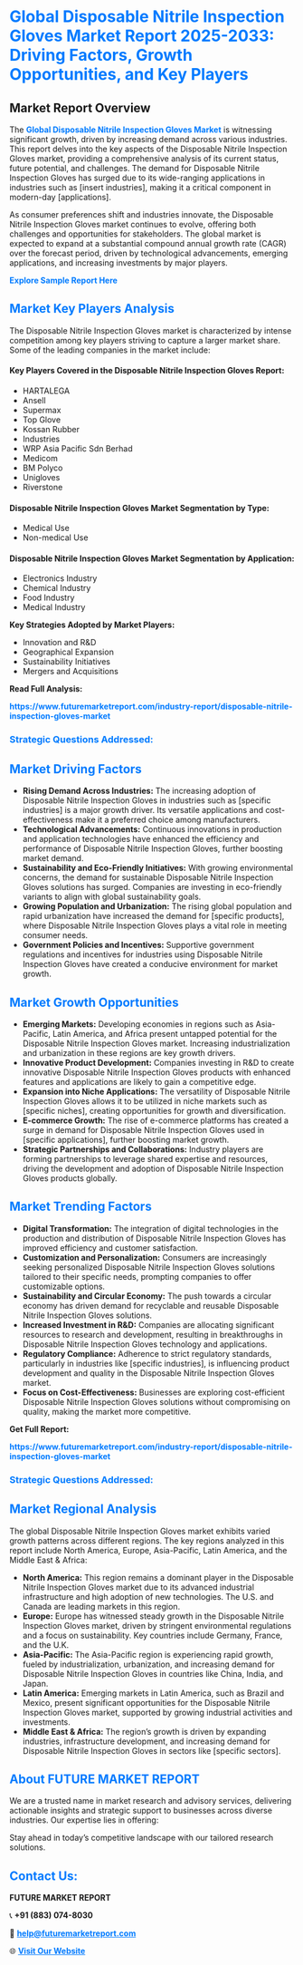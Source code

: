 <h1 style="color: #007BFF;">Global Disposable Nitrile Inspection Gloves Market Report 2025-2033: Driving Factors, Growth Opportunities, and Key Players</h1>

<section id="overview">
<h2>Market Report Overview</h2>
<p>The <a href="https://www.futuremarketreport.com/industry-report/disposable-nitrile-inspection-gloves-market" style="color: #007BFF; text-decoration: none;"><strong>Global Disposable Nitrile Inspection Gloves Market</strong></a> is witnessing significant growth, driven by increasing demand across various industries. This report delves into the key aspects of the Disposable Nitrile Inspection Gloves market, providing a comprehensive analysis of its current status, future potential, and challenges. The demand for Disposable Nitrile Inspection Gloves has surged due to its wide-ranging applications in industries such as [insert industries], making it a critical component in modern-day [applications].</p>
<p>As consumer preferences shift and industries innovate, the Disposable Nitrile Inspection Gloves market continues to evolve, offering both challenges and opportunities for stakeholders. The global market is expected to expand at a substantial compound annual growth rate (CAGR) over the forecast period, driven by technological advancements, emerging applications, and increasing investments by major players.</p>
</section>

<section id="overview">
<p><a href="https://www.futuremarketreport.com/request-sample/reportId=60929" style="color: #007BFF; text-decoration: none;"><strong>Explore Sample Report Here</strong></a></p>
</section>

<section id="key-players">
<h2 style="color: #007BFF;">Market Key Players Analysis</h2>
<p>The Disposable Nitrile Inspection Gloves market is characterized by intense competition among key players striving to capture a larger market share. Some of the leading companies in the market include:</p>
<h4>Key Players Covered in the Disposable Nitrile Inspection Gloves Report:</h4>
<ul><li>HARTALEGA</li><li>Ansell</li><li>Supermax</li><li>Top Glove</li><li>Kossan Rubber</li><li>Industries</li><li>WRP Asia Pacific Sdn Berhad</li><li>Medicom</li><li>BM Polyco</li><li>Unigloves</li><li>Riverstone</li></ul>
<h4>Disposable Nitrile Inspection Gloves Market Segmentation by Type:</h4>
<ul><li>Medical Use</li><li>Non-medical Use</li></ul>

<h4>Disposable Nitrile Inspection Gloves Market Segmentation by Application:</h4>
<ul><li>Electronics Industry</li><li>Chemical Industry</li><li>Food Industry</li><li>Medical Industry</li></ul>
<p><strong>Key Strategies Adopted by Market Players:</strong></p>
<ul>
<li>Innovation and R&D</li>
<li>Geographical Expansion</li>
<li>Sustainability Initiatives</li>
<li>Mergers and Acquisitions</li>
</ul>
</section>

<section>
<p><strong>Read Full Analysis: </strong></p><a href="https://www.futuremarketreport.com/industry-report/disposable-nitrile-inspection-gloves-market" style="color: #007BFF; text-decoration: none;"><strong>https://www.futuremarketreport.com/industry-report/disposable-nitrile-inspection-gloves-market</strong></a>
<h3 style="color: #007BFF;">Strategic Questions Addressed:</h3>
</section>

<section id="driving-factors">
<h2 style="color: #007BFF;">Market Driving Factors</h2>
<ul>
<li><strong>Rising Demand Across Industries:</strong> The increasing adoption of Disposable Nitrile Inspection Gloves in industries such as [specific industries] is a major growth driver. Its versatile applications and cost-effectiveness make it a preferred choice among manufacturers.</li>
<li><strong>Technological Advancements:</strong> Continuous innovations in production and application technologies have enhanced the efficiency and performance of Disposable Nitrile Inspection Gloves, further boosting market demand.</li>
<li><strong>Sustainability and Eco-Friendly Initiatives:</strong> With growing environmental concerns, the demand for sustainable Disposable Nitrile Inspection Gloves solutions has surged. Companies are investing in eco-friendly variants to align with global sustainability goals.</li>
<li><strong>Growing Population and Urbanization:</strong> The rising global population and rapid urbanization have increased the demand for [specific products], where Disposable Nitrile Inspection Gloves plays a vital role in meeting consumer needs.</li>
<li><strong>Government Policies and Incentives:</strong> Supportive government regulations and incentives for industries using Disposable Nitrile Inspection Gloves have created a conducive environment for market growth.</li>
</ul>
</section>

<section id="growth-opportunities">
<h2 style="color: #007BFF;">Market Growth Opportunities</h2>
<ul>
<li><strong>Emerging Markets:</strong> Developing economies in regions such as Asia-Pacific, Latin America, and Africa present untapped potential for the Disposable Nitrile Inspection Gloves market. Increasing industrialization and urbanization in these regions are key growth drivers.</li>
<li><strong>Innovative Product Development:</strong> Companies investing in R&D to create innovative Disposable Nitrile Inspection Gloves products with enhanced features and applications are likely to gain a competitive edge.</li>
<li><strong>Expansion into Niche Applications:</strong> The versatility of Disposable Nitrile Inspection Gloves allows it to be utilized in niche markets such as [specific niches], creating opportunities for growth and diversification.</li>
<li><strong>E-commerce Growth:</strong> The rise of e-commerce platforms has created a surge in demand for Disposable Nitrile Inspection Gloves used in [specific applications], further boosting market growth.</li>
<li><strong>Strategic Partnerships and Collaborations:</strong> Industry players are forming partnerships to leverage shared expertise and resources, driving the development and adoption of Disposable Nitrile Inspection Gloves products globally.</li>
</ul>
</section>

<section id="trending-factors">
<h2 style="color: #007BFF;">Market Trending Factors</h2>
<ul>
<li><strong>Digital Transformation:</strong> The integration of digital technologies in the production and distribution of Disposable Nitrile Inspection Gloves has improved efficiency and customer satisfaction.</li>
<li><strong>Customization and Personalization:</strong> Consumers are increasingly seeking personalized Disposable Nitrile Inspection Gloves solutions tailored to their specific needs, prompting companies to offer customizable options.</li>
<li><strong>Sustainability and Circular Economy:</strong> The push towards a circular economy has driven demand for recyclable and reusable Disposable Nitrile Inspection Gloves solutions.</li>
<li><strong>Increased Investment in R&D:</strong> Companies are allocating significant resources to research and development, resulting in breakthroughs in Disposable Nitrile Inspection Gloves technology and applications.</li>
<li><strong>Regulatory Compliance:</strong> Adherence to strict regulatory standards, particularly in industries like [specific industries], is influencing product development and quality in the Disposable Nitrile Inspection Gloves market.</li>
<li><strong>Focus on Cost-Effectiveness:</strong> Businesses are exploring cost-efficient Disposable Nitrile Inspection Gloves solutions without compromising on quality, making the market more competitive.</li>
</ul>
</section>

<section>
<p><strong>Get Full Report: </strong></p><a href="https://www.futuremarketreport.com/industry-report/disposable-nitrile-inspection-gloves-market" style="color: #007BFF; text-decoration: none;"><strong>https://www.futuremarketreport.com/industry-report/disposable-nitrile-inspection-gloves-market</strong></a>
<h3 style="color: #007BFF;">Strategic Questions Addressed:</h3>
</section>


<section id="regional-analysis">
<h2 style="color: #007BFF;">Market Regional Analysis</h2>
<p>The global Disposable Nitrile Inspection Gloves market exhibits varied growth patterns across different regions. The key regions analyzed in this report include North America, Europe, Asia-Pacific, Latin America, and the Middle East & Africa:</p>
<ul>
<li><strong>North America:</strong> This region remains a dominant player in the Disposable Nitrile Inspection Gloves market due to its advanced industrial infrastructure and high adoption of new technologies. The U.S. and Canada are leading markets in this region.</li>
<li><strong>Europe:</strong> Europe has witnessed steady growth in the Disposable Nitrile Inspection Gloves market, driven by stringent environmental regulations and a focus on sustainability. Key countries include Germany, France, and the U.K.</li>
<li><strong>Asia-Pacific:</strong> The Asia-Pacific region is experiencing rapid growth, fueled by industrialization, urbanization, and increasing demand for Disposable Nitrile Inspection Gloves in countries like China, India, and Japan.</li>
<li><strong>Latin America:</strong> Emerging markets in Latin America, such as Brazil and Mexico, present significant opportunities for the Disposable Nitrile Inspection Gloves market, supported by growing industrial activities and investments.</li>
<li><strong>Middle East & Africa:</strong> The region’s growth is driven by expanding industries, infrastructure development, and increasing demand for Disposable Nitrile Inspection Gloves in sectors like [specific sectors].</li>
</ul>
</section>

<footer>
<h2 style="color: #007BFF;">About FUTURE MARKET REPORT</h2>
<p>We are a trusted name in market research and advisory services, delivering actionable insights and strategic support to businesses across diverse industries. Our expertise lies in offering:</p>

<p>Stay ahead in today’s competitive landscape with our tailored research solutions.</p>

<h2 style="color: #007BFF;">Contact Us:</h2>
<p><strong>FUTURE MARKET REPORT</strong></p>
<p>📞 <strong>+91 (883) 074-8030</strong></p>
<p>📧 <strong><a href="mailto:help@futuremarketreport.com" style="color: #007BFF;">help@futuremarketreport.com</a></strong></p>
<p>🌐 <strong><a href="https://www.futuremarketreport.com/" style="color: #007BFF;">Visit Our Website</a></strong></p>
</footer>